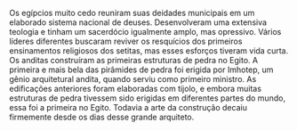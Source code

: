 ﻿Os egípcios muito cedo reuniram suas deidades municipais em um elaborado sistema nacional de deuses. Desenvolveram uma extensiva teologia e tinham um sacerdócio igualmente amplo, mas opressivo. Vários líderes diferentes buscaram reviver os resquícios dos primeiros ensinamentos religiosos dos setitas, mas esses esforços tiveram vida curta. Os anditas construíram as primeiras estruturas de pedra no Egito. A primeira e mais bela das pirâmides de pedra foi erigida por Imhotep, um gênio arquitetural andita, quando serviu como primeiro ministro. As edificações anteriores foram elaboradas com tijolo, e embora muitas estruturas de pedra tivessem sido erigidas em diferentes partes do mundo, essa foi a primeira no Egito. Todavia a arte da construção decaiu firmemente desde os dias desse grande arquiteto.